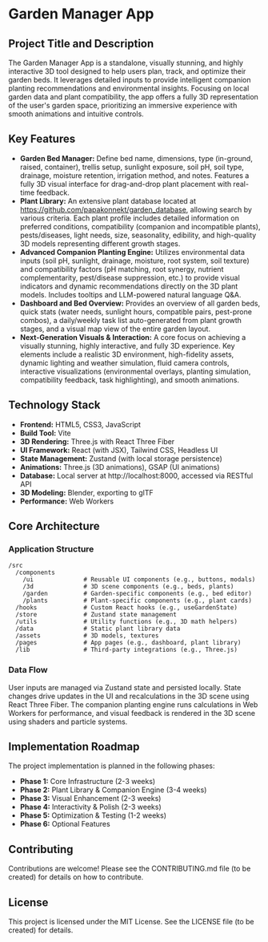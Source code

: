 # Garden Manager App

## Project Title and Description

The Garden Manager App is a standalone, visually stunning, and highly interactive 3D tool designed to help users plan, track, and optimize their garden beds. It leverages detailed inputs to provide intelligent companion planting recommendations and environmental insights. Focusing on local garden data and plant compatibility, the app offers a fully 3D representation of the user's garden space, prioritizing an immersive experience with smooth animations and intuitive controls.

## Key Features

*   **Garden Bed Manager:** Define bed name, dimensions, type (in-ground, raised, container), trellis setup, sunlight exposure, soil pH, soil type, drainage, moisture retention, irrigation method, and notes. Features a fully 3D visual interface for drag-and-drop plant placement with real-time feedback.
*   **Plant Library:** An extensive plant database located at https://github.com/papakonnekt/garden_database, allowing search by various criteria. Each plant profile includes detailed information on preferred conditions, compatibility (companion and incompatible plants), pests/diseases, light needs, size, seasonality, edibility, and high-quality 3D models representing different growth stages.
*   **Advanced Companion Planting Engine:** Utilizes environmental data inputs (soil pH, sunlight, drainage, moisture, root system, soil texture) and compatibility factors (pH matching, root synergy, nutrient complementarity, pest/disease suppression, etc.) to provide visual indicators and dynamic recommendations directly on the 3D plant models. Includes tooltips and LLM-powered natural language Q&A.
*   **Dashboard and Bed Overview:** Provides an overview of all garden beds, quick stats (water needs, sunlight hours, compatible pairs, pest-prone combos), a daily/weekly task list auto-generated from plant growth stages, and a visual map view of the entire garden layout.
*   **Next-Generation Visuals & Interaction:** A core focus on achieving a visually stunning, highly interactive, and fully 3D experience. Key elements include a realistic 3D environment, high-fidelity assets, dynamic lighting and weather simulation, fluid camera controls, interactive visualizations (environmental overlays, planting simulation, compatibility feedback, task highlighting), and smooth animations.

## Technology Stack

*   **Frontend:** HTML5, CSS3, JavaScript
*   **Build Tool:** Vite
*   **3D Rendering:** Three.js with React Three Fiber
*   **UI Framework:** React (with JSX), Tailwind CSS, Headless UI
*   **State Management:** Zustand (with local storage persistence)
*   **Animations:** Three.js (3D animations), GSAP (UI animations)
*   **Database:** Local server at http://localhost:8000, accessed via RESTful API
*   **3D Modeling:** Blender, exporting to glTF
*   **Performance:** Web Workers

## Core Architecture

### Application Structure

```
/src
  /components
    /ui              # Reusable UI components (e.g., buttons, modals)
    /3d              # 3D scene components (e.g., beds, plants)
    /garden          # Garden-specific components (e.g., bed editor)
    /plants          # Plant-specific components (e.g., plant cards)
  /hooks             # Custom React hooks (e.g., useGardenState)
  /store             # Zustand state management
  /utils             # Utility functions (e.g., 3D math helpers)
  /data              # Static plant library data
  /assets            # 3D models, textures
  /pages             # App pages (e.g., dashboard, plant library)
  /lib               # Third-party integrations (e.g., Three.js)
```

### Data Flow

User inputs are managed via Zustand state and persisted locally. State changes drive updates in the UI and recalculations in the 3D scene using React Three Fiber. The companion planting engine runs calculations in Web Workers for performance, and visual feedback is rendered in the 3D scene using shaders and particle systems.

## Implementation Roadmap

The project implementation is planned in the following phases:

*   **Phase 1:** Core Infrastructure (2-3 weeks)
*   **Phase 2:** Plant Library & Companion Engine (3-4 weeks)
*   **Phase 3:** Visual Enhancement (2-3 weeks)
*   **Phase 4:** Interactivity & Polish (2-3 weeks)
*   **Phase 5:** Optimization & Testing (1-2 weeks)
*   **Phase 6:** Optional Features

## Contributing

Contributions are welcome! Please see the CONTRIBUTING.md file (to be created) for details on how to contribute.

## License

This project is licensed under the MIT License. See the LICENSE file (to be created) for details.